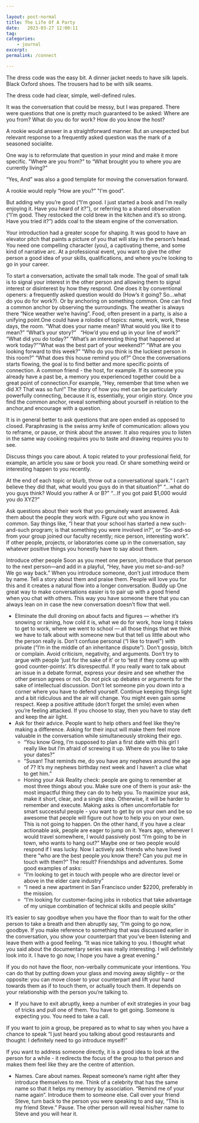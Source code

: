```yaml
---

layout: post-normal
title: The Life Of A Party
date:   2023-03-27 12:00:11
tag: 
categories: 
    - journal
excerpt: 
permalink: /connect

---
```


The dress code was the easy bit. A dinner jacket needs to have silk lapels. Black Oxford shoes. The trousers had to be with silk seams.

The dress code had clear, simple, well-defined rules.

It was the conversation that could be messy, but I was prepared. There were questions that one is pretty much guaranteed to be asked: Where are you from? What do you do for work?  How do you know the host? 

A rookie would answer in a straightforward manner. But an unexpected but relevant response to a frequently asked question was the mark of a seasoned socialite. 

One way is to reformulate that question in your mind and make it more specific. "Where are you from?" to “What brought you to where you are currently living?”

“Yes, And” was also a good template for moving the conversation forward.

A rookie would reply “How are you?” "I'm good".

But adding why you’re good (“I’m good. I just started a book and I’m really enjoying it. Have you heard of it?”), or referring to a shared observation (“I’m good. They restocked the cold brew in the kitchen and it’s so strong. Have you tried it?”) adds coal to the steam engine of the conversation.

Your introduction had a greater scope for shaping. It was good to have an elevator pitch that paints a picture of you that will stay in the person’s head. You need one compelling character (you), a captivating theme, and some kind of narrative arc. At a professional event, you want to give the other person a good idea of your skills, qualifications, and where you’re looking to go in your career. 




To start a conversation, activate the small talk mode. The goal of small talk is to signal your interest in the other person and allowing them to signal interest or disinterest by how they respond. One does it by conventional openers: a frequently asked question would do (How’s it going? So...what do you do for work?). Or by anchoring on something common. One can find a common anchor by observing the surroundings. The weather is always there “Nice weather we’re having”. Food, often present in a party, is also a unifying point.One could have a rolodex of topics: name, work, work, these days, the room. “What does your name mean? What would you like it to mean?” “What’s your story?”   “How’d you end up in your line of work?” “What did you do today?” “What’s an interesting thing that happened at work today?”“What was the best part of your weekend?” “What are you looking forward to this week?” “Who do you think is the luckiest person in this room?” “What does this house remind you of?” Once the conversations starts flowing, the goal is to find better and more specific points of connection. A common friend - the host, for example. If its someone you already have a past be, a memory you experienced together could be a great point of connection.For example, “Hey, remember that time when we did X? That was so fun!” The story of how you met can be particularly powerfully connecting, because it is, essentially, your origin story.  Once you find the common anchor, reveal something about yourself in relation to the anchor,and encourage with a question. 

It is in general better to ask questions that are open ended as opposed to closed. 
Paraphrasing is the swiss army knife of communication: allows you to reframe, or pause, or think about the answer. It also requires you to listen in the same way cooking requires you to taste and drawing requires you to see. 



Discuss things you care about. A topic related to your professional field, for example, an article you saw or book you read. Or share something weird or interesting happen to you recently.

At the end of each topic or blurb, throw out a conversational spark.“ I can’t believe they did that, what would you guys do in that situation?” “…what do you guys think? Would you rather A or B?” “…If you got paid $1,000 would you do XYZ?”

Ask questions about their work that you genuinely want answered. Ask them about the people they work with. Figure out who you know in common. Say things like, “I hear that your school has started a new such-and-such program; is that something you were involved in?”, or “So-and-so from your group joined our faculty recently; nice person, interesting work”. If other people, projects, or laboratories come up in the conversation, say whatever positive things you honestly have to say about them. 

Introduce other people Soon as you meet one person, introduce that person to the next person—and add in a playful, “Hey, have you met so-and-so? We go way back.” When you introduce someone, don’t just introduce them by name. Tell a story about them and praise them. People will love you for this and it creates a natural flow into a longer conversation. Buddy up One great way to make conversations easier is to pair up with a good friend when you chat with others. This way you have someone there that you can always lean on in case the new conversation doesn’t flow that well.


- Eliminate the dull droning on about facts and figures — whether it’s snowing or raining, how cold it is, what we do for work, how long it takes to get to work, where we went to school — all those things that we think we have to talk about with someone new but that tell us little about who the person really is. Don’t confuse personal (“I like to travel”) with private (“I’m in the middle of an inheritance dispute”). Don’t gossip, bitch or complain. Avoid criticism, negativity, and arguments. Don’t try to argue with people ‘just for the sake of it’ or to ‘test if they come up with good counter-points’. It’s disrespectful. If you really want to talk about an issue in a debate format, express your desire and see whether the other person agrees or not. Do not pick up debates or arguments for the sake of intellectual discussion. Don’t let someone pin you down into a corner where you have to defend yourself. Continue keeping things light and a bit ridiculous and the air will change. You might even gain some respect. Keep a positive attitude (don’t forget the smile) even when you’re feeling attacked. If you choose to stay, then you have to stay deft and keep the air light.
- Ask for their advice. People want to help others and feel like they’re making a difference. Asking for their input will make them feel more valuable in the conversation while simultaneously stroking their ego.
    - “You know Greg, I’m supposed to plan a first date with this girl I really like but I’m afraid of screwing it up. Where do you like to take your dates?”
    - “Susan! That reminds me, do you have any nephews around the age of 7? It’s my nephews birthday next week and I haven’t a clue what to get him.”
    - Honing your Ask Reality check: people are going to remember at most three things about you. Make sure one of them is your ask- the most impactful thing they can do to help you. To maximize your ask, make it short, clear, and a single step. Otherwise, it will be harder to remember and execute. Making asks is often uncomfortable for smart successful people - you want to get by on your own and be so awesome that people will figure out how to help you on your own. This is not going to happen. On the other hand, if you have a clear actionable ask, people are eager to jump on it. Years ago, whenever I would travel somewhere, I would passively post “I’m going to be in town, who wants to hang out?” Maybe one or two people would respond if I was lucky. Now I actively ask friends who have lived there “who are the best people you know there? Can you put me in touch with them?” The result? Friendships and adventures. Some good examples of asks:
    - “I’m looking to get in touch with people who are director level or above in the elder care industry”
    - “I need a new apartment in San Francisco under $2200, preferably in the mission.
    - “I’m looking for customer-facing jobs in robotics that take advantage of my unique combination of technical skills and people skills”

It’s easier to say goodbye when you have the floor than to wait for the other person to take a breath and then abruptly say, “I’m going to go now, goodbye. If you make reference to something that was discussed earlier in the conversation, you show your counterpart that you’ve been listening and leave them with a good feeling. “It was nice talking to you. I thought what you said about the documentary series was really interesting. I will definitely look into it. I have to go now, I hope you have a great evening.” 

If you do not have the floor,  non-verbally communicate your intentions. You can do that by putting down your glass and moving away slightly – or the opposite: you can move closer to your counterpart and lift your hand towards them as if to touch them, or actually touch them. It depends on your relationship with the person you’re talking to. 

- If you have to exit abruptly, keep a number of exit strategies in your bag of tricks and pull one of them. You have to get going. Someone is expecting you. You need to take a call. 
  
If you want to join a group, be prepared as to what to say when you have a chance to speak “I just heard you talking about good restaurants and thought: I definitely need to go introduce myself!” 

If you want to address someone directly, it is a good idea to look at the person for a while -  it redirects the focus of the group to that person and makes them feel like they are the centre of attention. 


- Names. Care about names. Repeat someone’s name right after they introduce themselves to me. Think of a celebrity that has the same name so that it helps my memory by association.  “Remind me of your name again”. Introduce them to someone else. Call over your friend Steve, turn back to the person you were speaking to and say, “This is my friend Steve.” Pause. The other person will reveal his/her name to Steve and you will hear it. 


